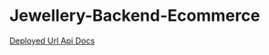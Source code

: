 # Jewellery-Backend-Ecommerce
[Deployed Url Api Docs](https://jewellery-backend-syx3.onrender.com/api-docs/)

